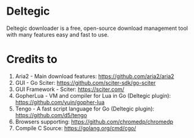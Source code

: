 # Deltegic
Deltegic downloader is a free, open-source download management tool with many features easy and fast to use.


# Credits to

1. Aria2 - Main download features: https://github.com/aria2/aria2
2. GUI - Go Sciter: https://github.com/sciter-sdk/go-sciter
3. GUI Framework - Sciter: https://sciter.com/
4. GopherLua - VM and compiler for Lua in Go (Deltegic plugin): https://github.com/yuin/gopher-lua
5. Tengo - A fast script language for Go (Deltegic plugin):  https://github.com/d5/tengo
6. Browsers supporting: https://github.com/chromedp/chromedp
7. Compile C Source: https://golang.org/cmd/cgo/
